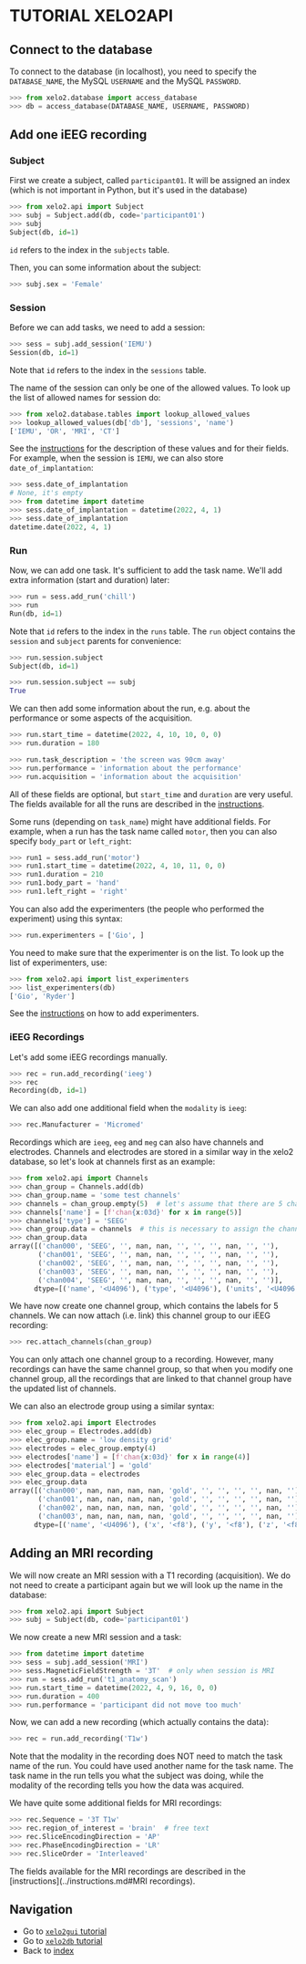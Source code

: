 # TUTORIAL XELO2API

## Connect to the database
To connect to the database (in localhost), you need to specify the `DATABASE_NAME`, the MySQL `USERNAME` and the MySQL `PASSWORD`.

```python
>>> from xelo2.database import access_database
>>> db = access_database(DATABASE_NAME, USERNAME, PASSWORD)
```

## Add one iEEG recording

### Subject
First we create a subject, called `participant01`. 
It will be assigned an index (which is not important in Python, but it's used in the database)

```python
>>> from xelo2.api import Subject
>>> subj = Subject.add(db, code='participant01')
>>> subj
Subject(db, id=1)
```
`id` refers to the index in the `subjects` table.

Then, you can some information about the subject:
```python
>>> subj.sex = 'Female'
```

### Session
Before we can add tasks, we need to add a session:
```python
>>> sess = subj.add_session('IEMU')
Session(db, id=1)
```
Note that `id` refers to the index in the `sessions` table.

The name of the session can only be one of the allowed values. 
To look up the list of allowed names for session do:

```python
>>> from xelo2.database.tables import lookup_allowed_values
>>> lookup_allowed_values(db['db'], 'sessions', 'name')
['IEMU', 'OR', 'MRI', 'CT']
```

See the [instructions](../instructions.md#Sessions) for the description of these values and for their fields.
For example, when the session is `IEMU`, we can also store `date_of_implantation`:
```python
>>> sess.date_of_implantation
# None, it's empty
>>> from datetime import datetime
>>> sess.date_of_implantation = datetime(2022, 4, 1)
>>> sess.date_of_implantation
datetime.date(2022, 4, 1)
```

### Run
Now, we can add one task.
It's sufficient to add the task name.
We'll add extra information (start and duration) later:
```python
>>> run = sess.add_run('chill')
>>> run
Run(db, id=1)
```
Note that `id` refers to the index in the `runs` table.
The `run` object contains the `session` and `subject` parents for convenience:
```python
>>> run.session.subject
Subject(db, id=1)

>>> run.session.subject == subj
True
``` 
We can then add some information about the run, e.g. about the performance or some aspects of the acquisition.
```python
>>> run.start_time = datetime(2022, 4, 10, 10, 0, 0)
>>> run.duration = 180

>>> run.task_description = 'the screen was 90cm away'
>>> run.performance = 'information about the performance'
>>> run.acquisition = 'information about the acquisition'
```
All of these fields are optional, but `start_time` and `duration` are very useful.
The fields available for all the runs are described in the [instructions](../instructions.md#Runs). 

Some runs (depending on `task_name`) might have additional fields. 
For example, when a run has the task name called `motor`, then you can also specify `body_part` or `left_right`:
```python
>>> run1 = sess.add_run('motor')
>>> run1.start_time = datetime(2022, 4, 10, 11, 0, 0)
>>> run1.duration = 210
>>> run1.body_part = 'hand'
>>> run1.left_right = 'right'
```

You can also add the experimenters (the people who performed the experiment) using this syntax:
```python
>>> run.experimenters = ['Gio', ]
```
You need to make sure that the experimenter is on the list. 
To look up the list of experimenters, use:
```python
>>> from xelo2.api import list_experimenters
>>> list_experimenters(db)
['Gio', 'Ryder']
```
See the [instructions](../instructions.md#Experimenters) on how to add experimenters.

### iEEG Recordings
Let's add some iEEG recordings manually.
```python
>>> rec = run.add_recording('ieeg')
>>> rec
Recording(db, id=1)
```
We can also add one additional field when the `modality` is `ieeg`:
```python
>>> rec.Manufacturer = 'Micromed'
```
Recordings which are `ieeg`, `eeg` and `meg` can also have channels and electrodes.
Channels and electrodes are stored in a similar way in the xelo2 database, so let's look at channels first as an example:
```python
>>> from xelo2.api import Channels
>>> chan_group = Channels.add(db)
>>> chan_group.name = 'some test channels'
>>> channels = chan_group.empty(5)  # let's assume that there are 5 channels
>>> channels['name'] = [f'chan{x:03d}' for x in range(5)]
>>> channels['type'] = 'SEEG'
>>> chan_group.data = channels  # this is necessary to assign the channels back into the channel group
>>> chan_group.data
array([('chan000', 'SEEG', '', nan, nan, '', '', '', nan, '', ''),
       ('chan001', 'SEEG', '', nan, nan, '', '', '', nan, '', ''),
       ('chan002', 'SEEG', '', nan, nan, '', '', '', nan, '', ''),
       ('chan003', 'SEEG', '', nan, nan, '', '', '', nan, '', ''),
       ('chan004', 'SEEG', '', nan, nan, '', '', '', nan, '', '')],
      dtype=[('name', '<U4096'), ('type', '<U4096'), ('units', '<U4096'), ('low_cutoff', '<f8'), ('high_cutoff', '<f8'), ('reference', '<U4096'), ('groups', '<U4096'), ('description', '<U4096'), ('notch', '<f8'), ('status', '<U4096'), ('status_description', '<U4096')])
```
We have now create one channel group, which contains the labels for 5 channels.
We can now attach (i.e. link) this channel group to our iEEG recording:
```python
>>> rec.attach_channels(chan_group)
```
You can only attach one channel group to a recording.
However, many recordings can have the same channel group, so that when you modify one channel group, all the recordings that are linked to that channel group have the updated list of channels.

We can also an electrode group using a similar syntax:
```python
>>> from xelo2.api import Electrodes
>>> elec_group = Electrodes.add(db)
>>> elec_group.name = 'low density grid'
>>> electrodes = elec_group.empty(4)
>>> electrodes['name'] = [f'chan{x:03d}' for x in range(4)]
>>> electrodes['material'] = 'gold'
>>> elec_group.data = electrodes
>>> elec_group.data
array([('chan000', nan, nan, nan, nan, 'gold', '', '', '', '', nan, ''),
       ('chan001', nan, nan, nan, nan, 'gold', '', '', '', '', nan, ''),
       ('chan002', nan, nan, nan, nan, 'gold', '', '', '', '', nan, ''),
       ('chan003', nan, nan, nan, nan, 'gold', '', '', '', '', nan, '')],
      dtype=[('name', '<U4096'), ('x', '<f8'), ('y', '<f8'), ('z', '<f8'), ('size', '<f8'), ('material', '<U4096'), ('manufacturer', '<U4096'), ('groups', '<U4096'), ('hemisphere', '<U4096'), ('type', '<U4096'), ('impedance', '<f8'), ('dimension', '<U4096')]).
```

## Adding an MRI recording
We will now create an MRI session with a T1 recording (acquisition). 
We do not need to create a participant again but we will look up the name in the database:
```python
>>> from xelo2.api import Subject
>>> subj = Subject(db, code='participant01')
```
We now create a new MRI session and a task:
```python
>>> from datetime import datetime
>>> sess = subj.add_session('MRI')
>>> sess.MagneticFieldStrength = '3T'  # only when session is MRI
>>> run = sess.add_run('t1_anatomy_scan')
>>> run.start_time = datetime(2022, 4, 9, 16, 0, 0)
>>> run.duration = 400
>>> run.performance = 'participant did not move too much'
```
Now, we can add a new recording (which actually contains the data):
```python
>>> rec = run.add_recording('T1w')
```
Note that the modality in the recording does NOT need to match the task name of the run.
You could have used another name for the task name. 
The task name in the run tells you what the subject was doing, while the modality of the recording tells you how the data was acquired.

We have quite some additional fields for MRI recordings:
```python
>>> rec.Sequence = '3T T1w'
>>> rec.region_of_interest = 'brain'  # free text
>>> rec.SliceEncodingDirection = 'AP'
>>> rec.PhaseEncodingDirection = 'LR'
>>> rec.SliceOrder = 'Interleaved'
```
The fields available for the MRI recordings are described in the [instructions](../instructions.md#MRI recordings). 

## Navigation
  - Go to [`xelo2gui` tutorial](xelo2gui.md)
  - Go to [`xelo2db` tutorial](xelo2db.md)
  - Back to [index](../index.md)
